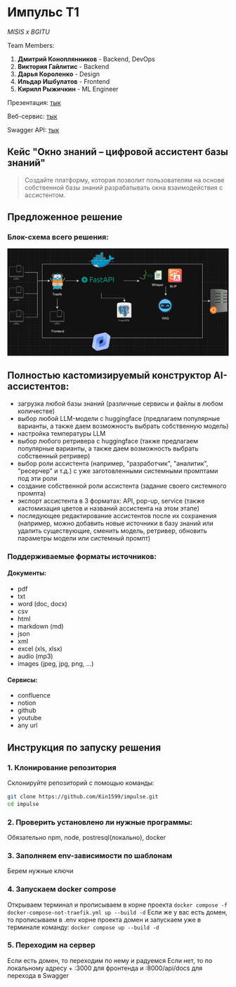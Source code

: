 # Импульс Т1

*MISIS x BGITU*

Team Members:

1. **Дмитрий Коноплянников** - Backend, DevOps
2. **Виктория Гайлитис** - Backend
3. **Дарья Короленко** - Design
4. **Ильдар Ишбулатов** - Frontend
5. **Кирилл Рыжичкин** - ML Engineer

Презентация: [тык](https://disk.yandex.ru/i/HmzdRS5ghq--1A)

Веб-сервис: [тык](http://51.250.42.179:3000)

Swagger API: [тык](http://51.250.42.179:8000/api/docs)

## Кейс "Окно знаний – цифровой ассистент базы знаний"

> Создайте платформу, которая позволит пользователям на основе собственной базы знаний разрабатывать окна взаимодействия с ассистентом.

## Предложенное решение

### Блок-схема всего решения:

![scheme](images/scheme.jpg)

## Полностью кастомизируемый конструктор AI-ассистентов:

- загрузка любой базы знаний (различные сервисы и файлы в любом количестве)
- выбор любой LLM-модели с huggingface (предлагаем популярные варианты, а также даем возможность выбрать собственную модель)
- настройка температуры LLM
- выбор любого ретривера с huggingface (также предлагаем популярные варианты, а также даем возможность выбрать собственный ретривер)
- выбор роли ассистента (например, "разработчик", "аналитик", "ресерчер" и т.д.) с уже заготовленными системными промптами под эти роли
- создание собственной роли ассистента (задание своего системного промпта)
- экспорт ассистента в 3 форматах: API, pop-up, service (также кастомизация цветов и названий ассистента на этом этапе)
- последующее редактирование ассистентов после их сохранения (например, можно добавить новые источники в базу знаний или удалить существующие, сменить модель, ретривер, обновить параметры модели или системный промпт)

### Поддерживаемые форматы источников:

#### Документы:

- pdf
- txt
- word (doc, docx)
- csv
- html
- markdown (md)
- json
- xml
- excel (xls, xlsx)
- audio (mp3)
- images (jpeg, jpg, png, ...)

#### Сервисы:

- confluence
- notion
- github
- youtube
- any url

## Инструкция по запуску решения

### 1. Клонирование репозитория
Склонируйте репозиторий с помощью команды:
```bash
git clone https://github.com/Kin1599/impulse.git
cd impulse
```

### 2. Проверить установлено ли нужные программы:
Обязательно npm, node, postresql(локально), docker

### 3. Заполняем env-зависимости по шаблонам
Берем нужные ключи

### 4. Запускаем docker compose
Открываем терминал и прописываем в корне проекта ```docker compose -f docker-compose-not-traefik.yml up --build -d```
Если же у вас есть домен, то прописываем в .env корне проекта домен и запускаем уже в терминале команду: ```docker compose up --build -d```

### 5. Переходим на сервер
Если есть домен, то переходим по нему и радуемся
Если нет, то по локальному адресу + :3000 для фронтенда и :8000/api/docs для перехода в Swagger

